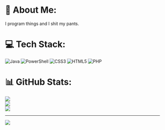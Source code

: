# 💫 About Me:
I program things and I shit my pants.


# 💻 Tech Stack:
![Java](https://img.shields.io/badge/java-%23ED8B00.svg?style=for-the-badge&logo=openjdk&logoColor=white) ![PowerShell](https://img.shields.io/badge/PowerShell-%235391FE.svg?style=for-the-badge&logo=powershell&logoColor=white) ![CSS3](https://img.shields.io/badge/css3-%231572B6.svg?style=for-the-badge&logo=css3&logoColor=white) ![HTML5](https://img.shields.io/badge/html5-%23E34F26.svg?style=for-the-badge&logo=html5&logoColor=white) ![PHP](https://img.shields.io/badge/php-%23777BB4.svg?style=for-the-badge&logo=php&logoColor=white)
# 📊 GitHub Stats:
![](https://github-readme-stats.vercel.app/api?username=gambol88&theme=dark&hide_border=false&include_all_commits=false&count_private=false)<br/>
![](https://github-readme-streak-stats.herokuapp.com/?user=gambol88&theme=dark&hide_border=false)<br/>
![](https://github-readme-stats.vercel.app/api/top-langs/?username=gambol88&theme=dark&hide_border=false&include_all_commits=false&count_private=false&layout=compact)

---
[![](https://visitcount.itsvg.in/api?id=gambol88&icon=0&color=0)](https://visitcount.itsvg.in)
